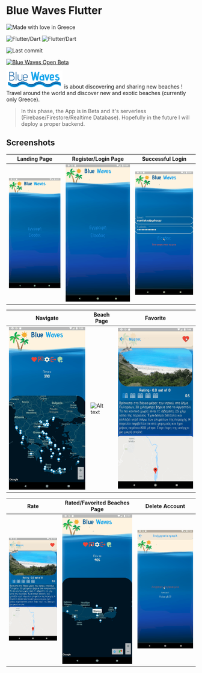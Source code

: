 # Blue Waves Flutter

![Made with love in Greece](https://madewithlove.now.sh/gr?heart=true&colorB=%23537aee)

![Flutter/Dart](https://badgen.net/pub/flutter-platform/xml)
![Flutter/Dart](https://img.shields.io/badge/version-0.0.9-orange)

![Last commit](https://img.shields.io/github/last-commit/esentis/Blue-Waves-Flutter?style=for-the-badge)

<a href="https://play.google.com/store/apps/details?id=gr.esentis.blue_waves_flutter"><img src="https://steverichey.github.io/google-play-badge-svg/img/el_get.svg" width="250" title="Blue Waves Open Beta" alt="Blue Waves Open Beta"></a>

<a href="https://github.com/esentis/Blue-Waves-API"><img src="bluewaves.png" width="150" title="Blue Waves" alt="Blue Waves Logo"></a>  is about discovering and sharing new beaches ! Travel around the world and discover new and exotic beaches (currently only Greece).
>In this phase, the App is in Beta and it's serverless (Firebase/Firestore/Realtime Database). Hopefully in the future I will deploy a proper backend.

## Screenshots

Landing Page | Register/Login Page | Successful Login |
------------ | -------------| -------------
![Alt text](/screenshots/landing_page.gif "1") | ![Alt text](/screenshots/register_login.gif "2") | ![Alt text](/screenshots/success_login.gif "3")

Navigate | Beach Page | Favorite |
------------ | -------------| -------------
![Alt text](/screenshots/navigate.gif "1") | ![Alt text](/screenshots/to_beach.gif "2") | ![Alt text](/screenshots/favorite.gif "3")

Rate | Rated/Favorited Beaches Page | Delete Account |
------------ | -------------| -------------
![Alt text](/screenshots/rate.gif "1") | ![Alt text](/screenshots/rated_favorited.gif "2") | ![Alt text](/screenshots/delete_account.gif "3")
